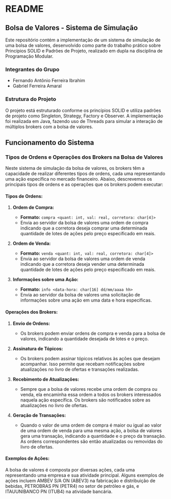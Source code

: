 # README

## Bolsa de Valores - Sistema de Simulação

Este repositório contém a implementação de um sistema de simulação de uma bolsa de valores, desenvolvido como parte do trabalho prático sobre Princípios SOLID e Padrões de Projeto, realizado em dupla na disciplina de Programação Modular.

### Integrantes do Grupo
- Fernando Antônio Ferreira Ibrahim
- Gabriel Ferreira Amaral

### Estrutura do Projeto
O projeto está estruturado conforme os princípios SOLID e utiliza padrões de projeto como Singleton, Strategy, Factory e Observer. A implementação foi realizada em Java, fazendo uso de Threads para simular a interação de múltiplos brokers com a bolsa de valores.

## Funcionamento do Sistema

### Tipos de Ordens e Operações dos Brokers na Bolsa de Valores

Neste sistema de simulação da bolsa de valores, os brokers têm a capacidade de realizar diferentes tipos de ordens, cada uma representando uma ação específica no mercado financeiro. Abaixo, descrevemos os principais tipos de ordens e as operações que os brokers podem executar:

#### Tipos de Ordens:

1. **Ordem de Compra:**
   - **Formato:** `compra <quant: int, val: real, corretora: char[4]>`
   - Envia ao servidor da bolsa de valores uma ordem de compra indicando que a corretora deseja comprar uma determinada quantidade de lotes de ações pelo preço especificado em reais.

2. **Ordem de Venda:**
   - **Formato:** `venda <quant: int, val: real, corretora: char[4]>`
   - Envia ao servidor da bolsa de valores uma ordem de venda indicando que a corretora deseja vender uma determinada quantidade de lotes de ações pelo preço especificado em reais.

3. **Informações sobre uma Ação:**
   - **Formato:** `info <data-hora: char[16] dd/mm/aaaa hh>`
   - Envia ao servidor da bolsa de valores uma solicitação de informações sobre uma ação em uma data e hora específicas.

#### Operações dos Brokers:

1. **Envio de Ordens:**
   - Os brokers podem enviar ordens de compra e venda para a bolsa de valores, indicando a quantidade desejada de lotes e o preço.

2. **Assinatura de Tópicos:**
   - Os brokers podem assinar tópicos relativos às ações que desejam acompanhar. Isso permite que recebam notificações sobre atualizações no livro de ofertas e transações realizadas.

3. **Recebimento de Atualizações:**
   - Sempre que a bolsa de valores recebe uma ordem de compra ou venda, ela encaminha essa ordem a todos os brokers interessados naquela ação específica. Os brokers são notificados sobre as atualizações no livro de ofertas.

4. **Geração de Transações:**
   - Quando o valor de uma ordem de compra é maior ou igual ao valor de uma ordem de venda para uma mesma ação, a bolsa de valores gera uma transação, indicando a quantidade e o preço da transação. As ordens correspondentes são então atualizadas ou removidas do livro de ofertas.


#### Exemplos de Ações:
A bolsa de valores é composta por diversas ações, cada uma representando uma empresa e sua atividade principal. Alguns exemplos de ações incluem AMBEV S/A ON (ABEV3) na fabricação e distribuição de bebidas, PETROBRAS PN (PETR4) no setor de petróleo e gás, e ITAUUNIBANCO PN (ITUB4) na atividade bancária.
